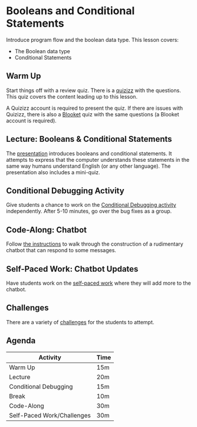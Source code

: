 # Booleans and Conditional Statements
Introduce program flow and the boolean data type. This lesson covers:

- The Boolean data type
- Conditional Statements

## Warm Up
Start things off with a review quiz. There is a [quizizz](https://quizizz.com/admin/quiz/5bacd1a1abe7b5001921fb7d/javascript-basics-review) with the questions. This quiz covers the content leading up to this lesson.

A Quizizz account is required to present the quiz. If there are issues with Quizizz, there is also a [Blooket](https://dashboard.blooket.com/set/6307aea9c892499a2745fc1f) quiz with the same questions (a Blooket account is required).

## Lecture: Booleans & Conditional Statements
The [presentation](Conditionals.pptx) introduces booleans and conditional statements. It attempts to express that the computer understands these statements in the same way humans understand English (or any other language). The presentation also includes a mini-quiz.

## Conditional Debugging Activity
Give students a chance to work on the [Conditional Debugging activity](ConditionalDebugging.md) independently. After 5-10 minutes, go over the bug fixes as a group.

## Code-Along: Chatbot
Follow [the instructions](ChatbotCodeAlong.md) to walk through the construction of a rudimentary chatbot that can respond to some messages.

## Self-Paced Work: Chatbot Updates
Have students work on the [self-paced work](ChatbotSelfPaced.md) where they will add more to the chatbot.

## Challenges
There are a variety of [challenges](Challenges.md) for the students to attempt.

## Agenda

| Activity | Time |
|-|-|
| Warm Up | 15m |
| Lecture | 20m |
| Conditional Debugging | 15m |
| Break | 10m |
| Code-Along | 30m |
| Self-Paced Work/Challenges | 30m |
